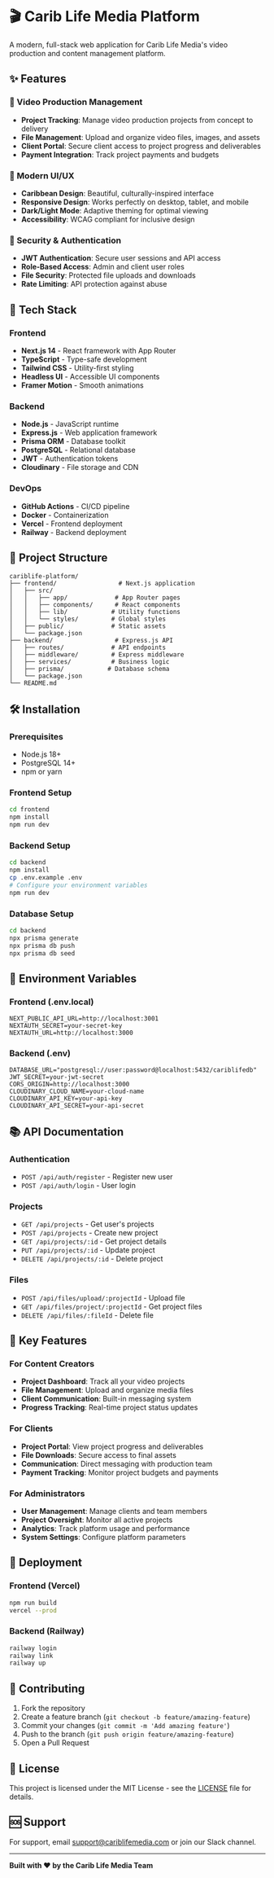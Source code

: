 # 🎬 Carib Life Media Platform

A modern, full-stack web application for Carib Life Media's video production and content management platform.

## ✨ Features

### 🎥 Video Production Management
- **Project Tracking**: Manage video production projects from concept to delivery
- **File Management**: Upload and organize video files, images, and assets
- **Client Portal**: Secure client access to project progress and deliverables
- **Payment Integration**: Track project payments and budgets

### 🎨 Modern UI/UX
- **Caribbean Design**: Beautiful, culturally-inspired interface
- **Responsive Design**: Works perfectly on desktop, tablet, and mobile
- **Dark/Light Mode**: Adaptive theming for optimal viewing
- **Accessibility**: WCAG compliant for inclusive design

### 🔐 Security & Authentication
- **JWT Authentication**: Secure user sessions and API access
- **Role-Based Access**: Admin and client user roles
- **File Security**: Protected file uploads and downloads
- **Rate Limiting**: API protection against abuse

## 🚀 Tech Stack

### Frontend
- **Next.js 14** - React framework with App Router
- **TypeScript** - Type-safe development
- **Tailwind CSS** - Utility-first styling
- **Headless UI** - Accessible UI components
- **Framer Motion** - Smooth animations

### Backend
- **Node.js** - JavaScript runtime
- **Express.js** - Web application framework
- **Prisma ORM** - Database toolkit
- **PostgreSQL** - Relational database
- **JWT** - Authentication tokens
- **Cloudinary** - File storage and CDN

### DevOps
- **GitHub Actions** - CI/CD pipeline
- **Docker** - Containerization
- **Vercel** - Frontend deployment
- **Railway** - Backend deployment

## 📁 Project Structure

```
cariblife-platform/
├── frontend/                 # Next.js application
│   ├── src/
│   │   ├── app/             # App Router pages
│   │   ├── components/      # React components
│   │   ├── lib/            # Utility functions
│   │   └── styles/         # Global styles
│   ├── public/             # Static assets
│   └── package.json
├── backend/                 # Express.js API
│   ├── routes/             # API endpoints
│   ├── middleware/         # Express middleware
│   ├── services/           # Business logic
│   ├── prisma/            # Database schema
│   └── package.json
└── README.md
```

## 🛠️ Installation

### Prerequisites
- Node.js 18+ 
- PostgreSQL 14+
- npm or yarn

### Frontend Setup
```bash
cd frontend
npm install
npm run dev
```

### Backend Setup
```bash
cd backend
npm install
cp .env.example .env
# Configure your environment variables
npm run dev
```

### Database Setup
```bash
cd backend
npx prisma generate
npx prisma db push
npx prisma db seed
```

## 🔧 Environment Variables

### Frontend (.env.local)
```env
NEXT_PUBLIC_API_URL=http://localhost:3001
NEXTAUTH_SECRET=your-secret-key
NEXTAUTH_URL=http://localhost:3000
```

### Backend (.env)
```env
DATABASE_URL="postgresql://user:password@localhost:5432/cariblifedb"
JWT_SECRET=your-jwt-secret
CORS_ORIGIN=http://localhost:3000
CLOUDINARY_CLOUD_NAME=your-cloud-name
CLOUDINARY_API_KEY=your-api-key
CLOUDINARY_API_SECRET=your-api-secret
```

## 📚 API Documentation

### Authentication
- `POST /api/auth/register` - Register new user
- `POST /api/auth/login` - User login

### Projects
- `GET /api/projects` - Get user's projects
- `POST /api/projects` - Create new project
- `GET /api/projects/:id` - Get project details
- `PUT /api/projects/:id` - Update project
- `DELETE /api/projects/:id` - Delete project

### Files
- `POST /api/files/upload/:projectId` - Upload file
- `GET /api/files/project/:projectId` - Get project files
- `DELETE /api/files/:fileId` - Delete file

## 🎯 Key Features

### For Content Creators
- **Project Dashboard**: Track all your video projects
- **File Management**: Upload and organize media files
- **Client Communication**: Built-in messaging system
- **Progress Tracking**: Real-time project status updates

### For Clients
- **Project Portal**: View project progress and deliverables
- **File Downloads**: Secure access to final assets
- **Communication**: Direct messaging with production team
- **Payment Tracking**: Monitor project budgets and payments

### For Administrators
- **User Management**: Manage clients and team members
- **Project Oversight**: Monitor all active projects
- **Analytics**: Track platform usage and performance
- **System Settings**: Configure platform parameters

## 🚀 Deployment

### Frontend (Vercel)
```bash
npm run build
vercel --prod
```

### Backend (Railway)
```bash
railway login
railway link
railway up
```

## 🤝 Contributing

1. Fork the repository
2. Create a feature branch (`git checkout -b feature/amazing-feature`)
3. Commit your changes (`git commit -m 'Add amazing feature'`)
4. Push to the branch (`git push origin feature/amazing-feature`)
5. Open a Pull Request

## 📄 License

This project is licensed under the MIT License - see the [LICENSE](LICENSE) file for details.

## 🆘 Support

For support, email support@cariblifemedia.com or join our Slack channel.

---

**Built with ❤️ by the Carib Life Media Team**